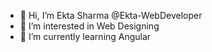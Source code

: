 - 👋 Hi, I’m Ekta Sharma @Ekta-WebDeveloper
- 👀 I’m interested in Web Designing
- 🌱 I’m currently learning Angular
<!-- - 💞️ I’m looking to collaborate on ... 
- 📫 How to reach me ...--->

<!---
Ekta-WebDeveloper/Ekta-WebDeveloper is a ✨ special ✨ repository because its `README.md` (this file) appears on your GitHub profile.
You can click the Preview link to take a look at your changes.
--->
